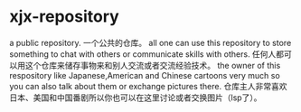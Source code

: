 # xjx-repository
a public repository.
一个公共的仓库。
all one can use this repository to store something to chat with others or communicate skills with others.
任何人都可以用这个仓库来储存事物来和别人交流或者交流经验技术。
the owner of this respository like Japanese,American and Chinese cartoons very much so you can also talk about them or exchange pictures there.
仓库主人非常喜欢日本、美国和中国番剧所以你也可以在这里讨论或者交换图片（lsp了）。
